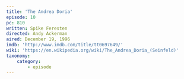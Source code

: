 ```yaml
---
title: 'The Andrea Doria'
episode: 10
pc: 810
written: Spike Feresten
directed: Andy Ackerman
aired: December 19, 1996
imdb: 'http://www.imdb.com/title/tt0697649/'
wiki: 'https://en.wikipedia.org/wiki/The_Andrea_Doria_(Seinfeld)'
taxonomy:
    category:
        - episode
---
```

